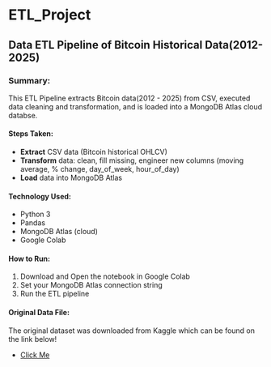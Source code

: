 # ETL_Project
## Data ETL Pipeline of Bitcoin Historical Data(2012-2025)
### Summary:
This ETL Pipeline extracts Bitcoin data(2012 - 2025) from CSV, executed data cleaning and transformation, and is loaded into a MongoDB Atlas cloud databse.

#### Steps Taken:

- **Extract** CSV data (Bitcoin historical OHLCV)
- **Transform** data: clean, fill missing, engineer new columns (moving average, % change, day_of_week, hour_of_day)
- **Load** data into MongoDB Atlas

#### Technology Used:

- Python 3
- Pandas
- MongoDB Atlas (cloud)
- Google Colab

#### How to Run:

1. Download and Open the notebook in Google Colab
2. Set your MongoDB Atlas connection string
3. Run the ETL pipeline

#### Original Data File:
The original dataset was downloaded from Kaggle which can be found on the link below!
- [Click Me](https://www.kaggle.com/datasets/mczielinski/bitcoin-historical-data/data)
